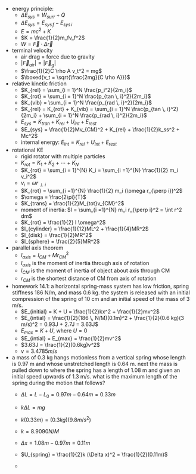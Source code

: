 - energy principle: 
	- $\Delta E_{sys} = W_{surr} + Q$
	- $\Delta E_{sys} = E_{sys \, f} - E_{sys \, i}$
	- $E = mc^2 + K$
	- $K = \frac{1}{2}m_fv_f^2$
	- $W = \vec{F} \cdot \Delta \vec{r}$
- terminal velocity
	- air drag = force due to gravity
	- $|\vec{F}_{air}| = | \vec{F}_g|$
	- $\frac{1}{2}C \rho A v_t^2 = mg$
	- $\boxed{v_t = \sqrt{\frac{2mg}{C \rho A}}}$
- relative kinetic friction
	- $K_{rel} = \sum_{i = 1}^N \frac{p_i^2}{2m_i}$
	- $K_{rot} = \sum_{i = 1}^N \frac{p_{tan \, i}^2}{2m_i}$
	- $K_{vib} = \sum_{i = 1}^N \frac{p_{rad \, i}^2}{2m_i}$
	- $K_{rel} = K_{rot} + K_{vib} = \sum_{i = 1}^N \frac{p_{tan \, i}^2}{2m_i} + \sum_{i = 1}^N \frac{p_{rad \, i}^2}{2m_i}$
	- $E_{sys} = K_{tran} + K_{rel} + U_{int} + E_{rest}$
	- $E_{sys} = \frac{1}{2}Mv_{CM}^2 + K_{rel} + \frac{1}{2}k_ss^2 + Mc^2$
	- internal energy: $E_{int} = K_{rel} +U_{int} + E_{rest}$
- rotational KE
	- rigid rotator with multiple particles
	- $K_{rot} = K_1 + K_2 + \cdots + K_N$
	- $K_{rot} = \sum_{i = 1}^{N} K_i = \sum_{i =1}^{N} \frac{1}{2} m_i v_i^2$
	- $v_i = \omega r_{\perp i}$
	- $K_{rot} = \sum_{i =1}^{N} \frac{1}{2} m_i (\omega r_{\perp i})^2$
	- $\omega = \frac{2\pi}{T}$
	- $K_{trans} = \frac{1}{2}M_{tot}v_{CM}^2$
	- moment of inertia: $I = \sum_{i =1}^{N} m_i r_{\perp i}^2 = \int r^2 dm$
	- $K_{rot} = \frac{1}{2} I \omega^2$
	- $I_{cylinder} = \frac{1}{12}ML^2 + \frac{1}{4}MR^2$
	- $I_{disk} = \frac{1}{2}MR^2$
	- $I_{sphere} = \frac{2}{5}MR^2$
- parallel axis theorem
	- $I_{axis} = I_{CM} + Mr_{CM}^2$
	- $I_{axis}$ is the moment of inertia through axis of rotation
	- $I_{CM}$ is the moment of inertia of object about axis through CM
	- $r_{CM}$ is the shortest distance of CM from axis of rotation
- homework 14.1: a horizontal spring-mass system has low friction, spring stiffness 186 N/m, and mass 0.6 kg. the system is released with an initial compression of the spring of 10 cm and an initial speed of the mass of 3 m/s.
	- $E_{initial} = K + U = \frac{1}{2}kx^2 + \frac{1}{2}mv^2$
	- $E_{intial} = \frac{1}{2}(186 \, N/M)(0.1m)^2 + \frac{1}{2}(0.6 kg)(3 m/s)^2 = 0.93J + 2.7J = 3.63J$
	- $E_{max} = K + U$, where $U = 0$
	- $E_{intial} = E_{max} = \frac{1}{2}mv^2$
	- $3.63J = \frac{1}{2}(0.6kg)v^2$
	- $v = 3.4785 m/s$
- a mass of 0.3 kg hangs motionless from a vertical spring whose length is 0.97 m and whose unstretched length is 0.64 m. next the mass is pulled down to where the spring has a length of 1.08 m and given an initial speed upwards of 1.3 m/s. what is the maximum length of the spring during the motion that follows?
	- $\Delta L = L - L_0 = 0.97 m - 0.64 m = 0.33 m$
	- $k \Delta L = mg$
	- $k(0.33m) = (0.3kg)(9.8m/s^2)$
	- $k = 8.9090 N/M$

	- $\Delta x = 1.08 m - 0.97 m = 0.11 m$
	- $U_{spring} = \frac{1}{2}k (\Delta x)^2 = \frac{1}{2}(0.11m)$
	- 